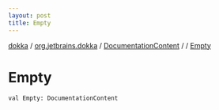 ```yaml
---
layout: post
title: Empty
---
```

[dokka](../../../index.md) / [org.jetbrains.dokka](../../index.md) / [DocumentationContent](../index.md) / [<class-object-for-DocumentationContent>](index.md) / [Empty](Empty.md)

# Empty

```
val Empty: DocumentationContent
```
